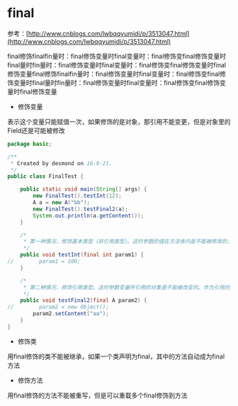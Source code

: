 # final

参考：[http://www.cnblogs.com/lwbqqyumidi/p/3513047.html](http://www.cnblogs.com/lwbqqyumidi/p/3513047.html)

final修饰finalfin量时：final修饰变量时final变量时：final修饰变final修饰变量时final量时fin量时：final修饰变量时final变量时：final修饰变final修饰变量时final修饰变量final修饰finalfin量时：final修饰变量时final变量时：final修饰变final修饰变量时final量时fin量时：final修饰变量时final变量时：final修饰变final修饰变量时final修饰变量

* 修饰变量

表示这个变量只能赋值一次，如果修饰的是对象，那引用不能变更，但是对象里的Field还是可能被修改

```java
package basic;

/**
 * Created by desmond on 16-9-21.
 */
public class FinalTest {

    public static void main(String[] args) {
        new FinalTest().testInt(12);
        A a = new A("bb");
        new FinalTest().testFinal2(a);
        System.out.println(a.getContent());
    }

    /*
     * 第一种情况，修饰基本类型（非引用类型）。这时参数的值在方法体内是不能被修改的，即不能被重新赋值。否则编译就通不过。例如：
     */
    public void testInt(final int param1) {
//        param1 = 100;
    }

    /*
     * 第二种情况，修饰引用类型。这时参数变量所引用的对象是不能被改变的。作为引用的拷贝，参数在方法体里面不能再引用新的对象。否则编译通不过。例如：
     */
    public void testFinal2(final A param2) {
//        param2 = new Object();
        param2.setContent("aa");
    }
}
```

* 修饰类

用final修饰的类不能被继承，如果一个类声明为final，其中的方法自动成为final方法

* 修饰方法

用final修饰的方法不能被重写，但是可以重载多个final修饰到方法

